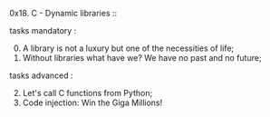 0x18. C - Dynamic libraries ::

tasks mandatory :

0. A library is not a luxury but one of the necessities of life;
1. Without libraries what have we? We have no past and no future;

tasks advanced :

2. Let's call C functions from Python;
3. Code injection: Win the Giga Millions!
